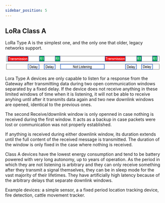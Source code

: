 ```yaml
---
sidebar_position: 5
---
```


## LoRa Class A

LoRa Type A is the simplest one, and the only one that older, legacy networks support. 

![LoRa Class A](docs/img/classA.png)

Lora Type A devices are only capable to listen for a response from the Gateway after transmitting data during two open communication windows separated by a fixed delay. If the device does not receive anything in these limited windows of time when it is listening, it will not be able to receive anyhing until after it transmits data again and two new downlink windows are opened, identical to the previous ones.

The second Receive/downlink window is only openned in case nothing is received during the first window. It acts as a backup in case packets were lost or communication was not properly established. 

If anything is received during either downlink window, its duration extends until the full content of the received message is transmitted. The duration of the window is only fixed in the case where nothing is received.

Class A devices have the lowest energy consumption and tend to be battery powered with very long autonomy, up to years of operation. As the period in which they are not listening is arbitrary and they can only receive something after they transmit a signal themselves, they can be in sleep mode for the vast majority of their lifetimes. They have artificially high latency because of the arbitrary delays that separate downlink windows.

Example devices: a simple sensor, a a fixed period location tracking device, fire detection, cattle movement tracker.
